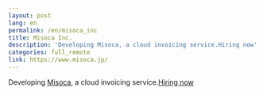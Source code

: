 ```yaml
---
layout: post
lang: en
permalink: /en/misoca_inc
title: Misoca Inc.
description: 'Developing Misoca, a cloud invoicing service.Hiring now'
categories: full_remote
link: https://www.misoca.jp/
---
```


<p>Developing <a href="https://www.misoca.jp/">Misoca</a>, a cloud invoicing service.<a href="https://recruit.misoca.jp/">Hiring now</a></p>
